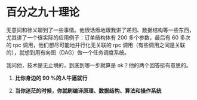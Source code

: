 #  百分之九十理论

无意间和徐义聊到了一些事情。他很话痨地跟我讲了递归、数据结构等一些东西，尤其讲了一个很实际的应用例子：订单结构体有 200 多个参数，最后有 60 多次的 rpc 调用，他们想尽可能地并行化无关联的 rpc 调用（有些调用之间是关联的），就想到用有向图（DAG）做一个任务调度系统。

我问他，技术是无止境的，到底到哪一步就算是 ok？他的两个回答挺有意思的。

1. **比你身边的 90 %的人牛逼就行**

2. **当你迷茫的时候，你就刷编译原理、数据结构、算法和操作系统**